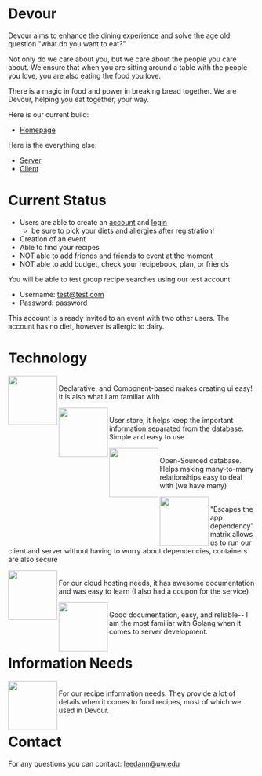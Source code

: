 Devour
========

Devour aims to enhance the dining experience and solve the age old question "what do you want to eat?"

Not only do we care about you, but we care about the people you care about.
We ensure that when you are sitting around a table with the people you love, you are also eating the food you love. 

There is a magic in food and power in breaking bread together. 
We are Devour, helping you eat together, your way.

Here is our current build:
- [Homepage](https://dvr.leedann.me)

Here is the everything else:
- [Server](https://github.com/leedann/devour/tree/master/devoursvr)
- [Client](https://github.com/leedann/devour/tree/master/dvrclient)


Current Status
=======

- Users are able to create an [account](https://dvr.leedann.me/register) and [login](https://dvr.leedann.me/)
  - be sure to pick your diets and allergies after registration!
- Creation of an event
- Able to find your recipes
- NOT able to add friends and friends to event at the moment
- NOT able to add budget, check your recipebook, plan, or friends

You will be able to test group recipe searches using our test account
- Username: test@test.com
- Password: password

This account is already invited to an event with two other users.
The account has no diet, however is allergic to dairy.

Technology
=======

<img src="http://react-etc.net/files/2016-07/logo-578x270.png" align="left" width="100"/> <br />
Declarative, and Component-based makes creating ui easy! It is also what I am familiar with

<img src="http://octivi.com/wp-content/uploads/2014/05/redis.png" align="left" width="100"/><br />
User store, it helps keep the important information separated from the database. Simple and easy to use

<img src="https://softwareengineeringdaily.com/wp-content/uploads/2016/10/PostgreSQL.png" align="left" width="100"/><br />
Open-Sourced database. Helps making many-to-many relationships easy to deal with (we have many)

<img src="https://msopentech.com/wp-content/uploads/dockericon.png" align="left"  width="100"/><br />
"Escapes the app dependency" matrix allows us to run our client and server without having to worry about dependencies, containers are also secure

<img src="https://dwa5x7aod66zk.cloudfront.net/assets/pack/logo-digitalocean-3d328c1d6619d314d47aab1259c1235b1339c343e12df62a688076bf6ceac866.jpg" align="left" width="100"/> <br />
For our cloud hosting needs, it has awesome documentation and was easy to learn (I also had a coupon for the service)

<img src="https://www.spaceotechnologies.com/wp-content/uploads/2016/01/go_lang1.png" align="left" width="100"/><br />
Good documentation, easy, and reliable-- I am the most familiar with Golang when it comes to server development.

Information Needs
=======

<img src="https://upload.wikimedia.org/wikipedia/commons/thumb/1/18/Yummly_logo.png/1200px-Yummly_logo.png" align="left" width="100"/><br /> 
For our recipe information needs. They provide a lot of details when it comes to food recipes, most of which we used in Devour.

Contact
=======

For any questions you can contact: leedann@uw.edu



